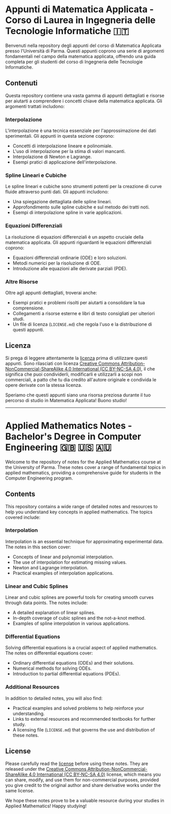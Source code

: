 # Appunti di Matematica Applicata - Corso di Laurea in Ingegneria delle Tecnologie Informatiche 🇮🇹

Benvenuti nella repository degli appunti del corso di Matematica Applicata presso l'Università di Parma. Questi appunti coprono una serie di argomenti fondamentali nel campo della matematica applicata, offrendo una guida completa per gli studenti del corso di Ingegneria delle Tecnologie Informatiche.

## Contenuti

Questa repository contiene una vasta gamma di appunti dettagliati e risorse per aiutarti a comprendere i concetti chiave della matematica applicata. Gli argomenti trattati includono:

### Interpolazione

L'interpolazione è una tecnica essenziale per l'approssimazione dei dati sperimentali. Gli appunti in questa sezione coprono:

- Concetti di interpolazione lineare e polinomiale.
- L'uso di interpolazione per la stima di valori mancanti.
- Interpolazione di Newton e Lagrange.
- Esempi pratici di applicazione dell'interpolazione.

### Spline Lineari e Cubiche

Le spline lineari e cubiche sono strumenti potenti per la creazione di curve fluide attraverso punti dati. Gli appunti includono:

- Una spiegazione dettagliata delle spline lineari.
- Approfondimento sulle spline cubiche e sul metodo dei tratti noti.
- Esempi di interpolazione spline in varie applicazioni.

### Equazioni Differenziali

La risoluzione di equazioni differenziali è un aspetto cruciale della matematica applicata. Gli appunti riguardanti le equazioni differenziali coprono:

- Equazioni differenziali ordinarie (ODE) e loro soluzioni.
- Metodi numerici per la risoluzione di ODE.
- Introduzione alle equazioni alle derivate parziali (PDE).

### Altre Risorse

Oltre agli appunti dettagliati, troverai anche:

- Esempi pratici e problemi risolti per aiutarti a consolidare la tua comprensione.
- Collegamenti a risorse esterne e libri di testo consigliati per ulteriori studi.
- Un file di licenza (`LICENSE.md`) che regola l'uso e la distribuzione di questi appunti.

## Licenza

Si prega di leggere attentamente la [licenza](./LICENSE.md) prima di utilizzare questi appunti. Sono rilasciati con licenza [Creative Commons Attribution-NonCommercial-ShareAlike 4.0 International (CC BY-NC-SA 4.0)](https://creativecommons.org/licenses/by-nc-sa/4.0/), il che significa che puoi condividerli, modificarli e utilizzarli a scopi non commerciali, a patto che tu dia credito all'autore originale e condivida le opere derivate con la stessa licenza.

Speriamo che questi appunti siano una risorsa preziosa durante il tuo percorso di studio in Matematica Applicata! Buono studio!

---

# Applied Mathematics Notes - Bachelor's Degree in Computer Engineering 🇬🇧 🇺🇸 🇦🇺

Welcome to the repository of notes for the Applied Mathematics course at the University of Parma. These notes cover a range of fundamental topics in applied mathematics, providing a comprehensive guide for students in the Computer Engineering program.

## Contents

This repository contains a wide range of detailed notes and resources to help you understand key concepts in applied mathematics. The topics covered include:

### Interpolation

Interpolation is an essential technique for approximating experimental data. The notes in this section cover:

- Concepts of linear and polynomial interpolation.
- The use of interpolation for estimating missing values.
- Newton and Lagrange interpolation.
- Practical examples of interpolation applications.

### Linear and Cubic Splines

Linear and cubic splines are powerful tools for creating smooth curves through data points. The notes include:

- A detailed explanation of linear splines.
- In-depth coverage of cubic splines and the not-a-knot method.
- Examples of spline interpolation in various applications.

### Differential Equations

Solving differential equations is a crucial aspect of applied mathematics. The notes on differential equations cover:

- Ordinary differential equations (ODEs) and their solutions.
- Numerical methods for solving ODEs.
- Introduction to partial differential equations (PDEs).

### Additional Resources

In addition to detailed notes, you will also find:

- Practical examples and solved problems to help reinforce your understanding.
- Links to external resources and recommended textbooks for further study.
- A licensing file (`LICENSE.md`) that governs the use and distribution of these notes.

## License

Please carefully read the [license](./LICENSE.md) before using these notes. They are released under the [Creative Commons Attribution-NonCommercial-ShareAlike 4.0 International (CC BY-NC-SA 4.0)](https://creativecommons.org/licenses/by-nc-sa/4.0/) license, which means you can share, modify, and use them for non-commercial purposes, provided you give credit to the original author and share derivative works under the same license.

We hope these notes prove to be a valuable resource during your studies in Applied Mathematics! Happy studying!

